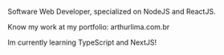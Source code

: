Software Web Developer, specialized on NodeJS and ReactJS.

Know my work at my portfolio: 
arthurlima.com.br

Im currently learning TypeScript and NextJS!
